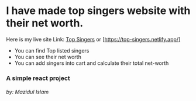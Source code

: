 # I have made top singers website with their net worth. 
Here is my live site Link: [Top Singers](https://top-singers.netlify.app/) or [https://top-singers.netlify.app/]

* You can find Top listed singers
* You can see their net worth 
* You can add singers into cart and calculate their total net-worth 

### A simple react project

###### by: Mazidul Islam
